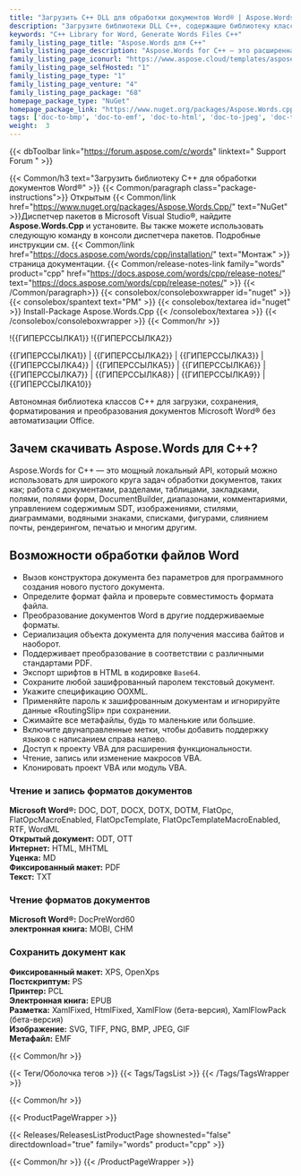 ```yaml
---
title: "Загрузить C++ DLL для обработки документов Word® | Aspose.Words"
description: "Загрузите библиотеки DLL C++, содержащие библиотеку классов, для выполнения задач обработки документов Word® и OpenOffice® через локальный API. Загружайте, редактируйте, визуализируйте, печатайте и конвертируйте."
keywords: "C++ Library for Word, Generate Words Files C++"
family_listing_page_title: "Aspose.Words для C++"
family_listing_page_description: "Aspose.Words for C++ — это расширенная библиотека обработки документов Word, которая позволяет выполнять широкий спектр задач по обработке документов, включая создание документов и управление ими, непосредственно в ваших собственных приложениях C++."
family_listing_page_iconurl: "https://www.aspose.cloud/templates/aspose/App_Themes/V3/images/words/272x272/aspose_words-for-cpp.png"
family_listing_page_selfHosted: "1"
family_listing_page_type: "1"
family_listing_page_venture: "4"
family_listing_page_package: "68"
homepage_package_type: "NuGet"
homepage_package_link: "https://www.nuget.org/packages/Aspose.Words.cpp"
tags: ['doc-to-bmp', 'doc-to-emf', 'doc-to-html', 'doc-to-jpeg', 'doc-to-pdf', 'doc-to-png', 'doc-to-postscript', 'doc-to-ps', 'docx-to-epub', 'docx-to-gif', 'docx-to-html', 'docx-to-markdown', 'docx-to-md', 'docx-to-mhtml', 'docx-to-pcl', 'docx-to-pdf', 'word-to-bmp', 'word-to-emf', 'word-to-epub', 'word-to-gif', 'word-to-html', 'word-to-jpeg', 'word-to-markdown', 'word-to-md', 'word-to-mhtml', 'word-to-pcl', 'word-to-pdf', 'word-to-png', 'word-to-postscript', 'word-to-ps']
weight:  3
---
```


{{< dbToolbar link="https://forum.aspose.com/c/words" linktext=" Support Forum " >}}

{{< Common/h3 text="Загрузить библиотеку C++ для обработки документов Word®"  >}}
{{< Common/paragraph class="package-instructions">}}
Открытым
{{< Common/link href="https://www.nuget.org/packages/Aspose.Words.Cpp/" text="NuGet"  >}}Диспетчер пакетов в Microsoft Visual Studio®, найдите <b>Aspose.Words.Cpp</b> и установите. Вы также можете использовать следующую команду в консоли диспетчера пакетов. Подробные инструкции см.
{{< Common/link href="https://docs.aspose.com/words/cpp/installation/" text="Монтаж"  >}}страница документации.
{{< Common/release-notes-link family="words" product="cpp" href="https://docs.aspose.com/words/cpp/release-notes/" text="https://docs.aspose.com/words/cpp/release-notes/"  >}}
{{< /Common/paragraph>}}
{{< consolebox/consoleboxwrapper id="nuget" >}}
       {{< consolebox/spantext text="PM" >}}
       {{< consolebox/textarea id="nuget" >}} Install-Package Aspose.Words.Cpp {{< /consolebox/textarea >}}
{{< /consolebox/consoleboxwrapper >}}
{{< Common/hr >}}

!{{ГИПЕРССЫЛКА1}} !{{ГИПЕРССЫЛКА2}}

{{ГИПЕРССЫЛКА1}} | {{ГИПЕРССЫЛКА2}} | {{ГИПЕРССЫЛКА3}} | {{ГИПЕРССЫЛКА4}} | {{ГИПЕРССЫЛКА5}} | {{ГИПЕРССЫЛКА6}} | {{ГИПЕРССЫЛКА7}} | {{ГИПЕРССЫЛКА8}} | {{ГИПЕРССЫЛКА9}} | {{ГИПЕРССЫЛКА10}}

Автономная библиотека классов C++ для загрузки, сохранения, форматирования и преобразования документов Microsoft Word® без автоматизации Office.

## Зачем скачивать Aspose.Words для C++?

Aspose.Words for C++ — это мощный локальный API, который можно использовать для широкого круга задач обработки документов, таких как; работа с документами, разделами, таблицами, закладками, полями, полями форм, DocumentBuilder, диапазонами, комментариями, управлением содержимым SDT, изображениями, стилями, диаграммами, водяными знаками, списками, фигурами, слиянием почты, рендерингом, печатью и многим другим.

## Возможности обработки файлов Word

- Вызов конструктора документа без параметров для программного создания нового пустого документа.
- Определите формат файла и проверьте совместимость формата файла.
- Преобразование документов Word в другие поддерживаемые форматы.
- Сериализация объекта документа для получения массива байтов и наоборот.
- Поддерживает преобразование в соответствии с различными стандартами PDF.
- Экспорт шрифтов в HTML в кодировке `Base64`.
- Сохраните любой зашифрованный паролем текстовый документ.
- Укажите спецификацию OOXML.
- Применяйте пароль к зашифрованным документам и игнорируйте данные «RoutingSlip» при сохранении.
- Сжимайте все метафайлы, будь то маленькие или большие.
- Включите двунаправленные метки, чтобы добавить поддержку языков с написанием справа налево.
- Доступ к проекту VBA для расширения функциональности.
- Чтение, запись или изменение макросов VBA.
- Клонировать проект VBA или модуль VBA.

### Чтение и запись форматов документов

**Microsoft Word®:** DOC, DOT, DOCX, DOTX, DOTM, FlatOpc, FlatOpcMacroEnabled, FlatOpcTemplate, FlatOpcTemplateMacroEnabled, RTF, WordML\
**Открытый документ:** ODT, OTT\
**Интернет:** HTML, MHTML\
**Уценка:** MD\
**Фиксированный макет:** PDF\
**Текст:** TXT

### Чтение форматов документов

**Microsoft Word®:** DocPreWord60\
**электронная книга:** MOBI, CHM

### Сохранить документ как

**Фиксированный макет:** XPS, OpenXps\
**Постскриптум:** PS\
**Принтер:** PCL\
**Электронная книга:** EPUB\
**Разметка:** XamlFixed, HtmlFixed, XamlFlow (бета-версия), XamlFlowPack (бета-версия)\
**Изображение:** SVG, TIFF, PNG, BMP, JPEG, GIF\
**Метафайл:** EMF

{{< Common/hr >}}

{{< Теги/Оболочка тегов >}}
 {{< Tags/TagsList >}}
{{< /Tags/TagsWrapper >}}

{{< Common/hr >}}

{{< ProductPageWrapper >}}
<!-- ReleasesListProductPage-->
   {{< Releases/ReleasesListProductPage shownested="false"  directdownload="true" family="words" product="cpp" >}}
<!-- /ReleasesListProductPage-->
{{< Common/hr >}}
{{< /ProductPageWrapper >}}

